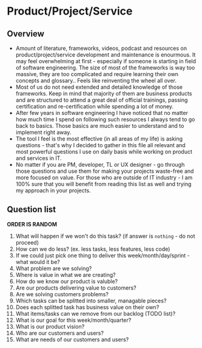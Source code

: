 
# Product/Project/Service
## Overview
- Amount of literature, frameworks, videos, podcast and resources on product/project/service development and maintenance is enourmous. It may feel overwhelming at first - especially if someone is starting in field of software engineering. The size of most of the frameworks is way too massive, they are too complicated and require learning their own concepts and glossary.. Feels like reinventing the wheel all over.
- Most of us do not need extended and detailed knowledge of those frameworks. Keep in mind that majority of them are business products and are structured to attend a great deal of official trainings, passing certification and re-certification while spending a lot of money.  
- After few years in software engineering I have noticed that no matter how much time I spend on following such resources I always tend to go back to basics. Those basics are much easier to understand and to implement right away.  
- The tool I feel is the most effective (in all areas of my life) is asking questions - that's why I decided to gather in this file all relevant and most powerful questions I use on daily basis while working on product and services in IT.
- No matter if you are PM, developer, TL or UX designer - go through those questions and use them for making your projects waste-free and more focused on value. 
For those who are outside of IT industry - I am 100% sure that you will benefit from reading this list as well and trying my approach in your projects.
## Question list
**ORDER IS RANDOM**
1. What will happen if we won't do this task? (if answer is `nothing` - do not proceed)
2. How can we do less? (ex. less tasks, less features, less code)
3. If we could just pick one thing to deliver this week/month/day/sprint - what would it be?
4. What problem are we solving?
5. Where is value in what we are creating?
6. How do we know our product is valuble?
7. Are our products delivering value to customers?
8. Are we solving customers problems?
9. Which tasks can be splitted into smaller, managable pieces?
10. Does each splitted task has business value on their own?
11. What items/tasks can we remove from our backlog (TODO list)?
12. What is our goal for this week/month/quarter?
13. What is our product vision?
14. Who are our customers and users? 
15. What are needs of our customers and users?





